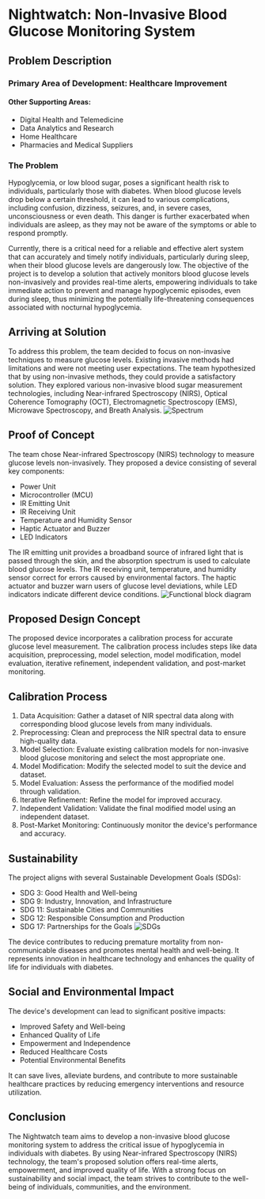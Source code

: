# Nightwatch: Non-Invasive Blood Glucose Monitoring System

## Problem Description

### Primary Area of Development: Healthcare Improvement

#### Other Supporting Areas:
- Digital Health and Telemedicine
- Data Analytics and Research
- Home Healthcare
- Pharmacies and Medical Suppliers

### The Problem

Hypoglycemia, or low blood sugar, poses a significant health risk to individuals, particularly those with diabetes. When blood glucose levels drop below a certain threshold, it can lead to various complications, including confusion, dizziness, seizures, and, in severe cases, unconsciousness or even death. This danger is further exacerbated when individuals are asleep, as they may not be aware of the symptoms or able to respond promptly.

Currently, there is a critical need for a reliable and effective alert system that can accurately and timely notify individuals, particularly during sleep, when their blood glucose levels are dangerously low. The objective of the project is to develop a solution that actively monitors blood glucose levels non-invasively and provides real-time alerts, empowering individuals to take immediate action to prevent and manage hypoglycemic episodes, even during sleep, thus minimizing the potentially life-threatening consequences associated with nocturnal hypoglycemia.

## Arriving at Solution

To address this problem, the team decided to focus on non-invasive techniques to measure glucose levels. Existing invasive methods had limitations and were not meeting user expectations. The team hypothesized that by using non-invasive methods, they could provide a satisfactory solution. They explored various non-invasive blood sugar measurement technologies, including Near-infrared Spectroscopy (NIRS), Optical Coherence Tomography (OCT), Electromagnetic Spectroscopy (EMS), Microwave Spectroscopy, and Breath Analysis.
![Spectrum](https://github.com/RavinduMPK/Night-Watch/assets/68577937/dbbceb11-7c0f-434e-83a3-58f27e4e2a27)


## Proof of Concept

The team chose Near-infrared Spectroscopy (NIRS) technology to measure glucose levels non-invasively. They proposed a device consisting of several key components:

- Power Unit
- Microcontroller (MCU)
- IR Emitting Unit
- IR Receiving Unit
- Temperature and Humidity Sensor
- Haptic Actuator and Buzzer
- LED Indicators

The IR emitting unit provides a broadband source of infrared light that is passed through the skin, and the absorption spectrum is used to calculate blood glucose levels. The IR receiving unit, temperature, and humidity sensor correct for errors caused by environmental factors. The haptic actuator and buzzer warn users of glucose level deviations, while LED indicators indicate different device conditions.
![Functional block diagram](https://github.com/RavinduMPK/Night-Watch/assets/68577937/a2d5b7c3-b8ae-4607-bc54-a7154ccc1f4e)


## Proposed Design Concept

The proposed device incorporates a calibration process for accurate glucose level measurement. The calibration process includes steps like data acquisition, preprocessing, model selection, model modification, model evaluation, iterative refinement, independent validation, and post-market monitoring.

## Calibration Process

1. Data Acquisition: Gather a dataset of NIR spectral data along with corresponding blood glucose levels from many individuals.
2. Preprocessing: Clean and preprocess the NIR spectral data to ensure high-quality data.
3. Model Selection: Evaluate existing calibration models for non-invasive blood glucose monitoring and select the most appropriate one.
4. Model Modification: Modify the selected model to suit the device and dataset.
5. Model Evaluation: Assess the performance of the modified model through validation.
6. Iterative Refinement: Refine the model for improved accuracy.
7. Independent Validation: Validate the final modified model using an independent dataset.
8. Post-Market Monitoring: Continuously monitor the device's performance and accuracy.

## Sustainability

The project aligns with several Sustainable Development Goals (SDGs):

- SDG 3: Good Health and Well-being
- SDG 9: Industry, Innovation, and Infrastructure
- SDG 11: Sustainable Cities and Communities
- SDG 12: Responsible Consumption and Production
- SDG 17: Partnerships for the Goals
![SDGs](https://github.com/RavinduMPK/Night-Watch/assets/68577937/fa62a58e-c9df-4f7f-9905-066fc9345ca0)

The device contributes to reducing premature mortality from non-communicable diseases and promotes mental health and well-being. It represents innovation in healthcare technology and enhances the quality of life for individuals with diabetes.

## Social and Environmental Impact

The device's development can lead to significant positive impacts:

- Improved Safety and Well-being
- Enhanced Quality of Life
- Empowerment and Independence
- Reduced Healthcare Costs
- Potential Environmental Benefits

It can save lives, alleviate burdens, and contribute to more sustainable healthcare practices by reducing emergency interventions and resource utilization.

## Conclusion

The Nightwatch team aims to develop a non-invasive blood glucose monitoring system to address the critical issue of hypoglycemia in individuals with diabetes. By using Near-infrared Spectroscopy (NIRS) technology, the team's proposed solution offers real-time alerts, empowerment, and improved quality of life. With a strong focus on sustainability and social impact, the team strives to contribute to the well-being of individuals, communities, and the environment.
